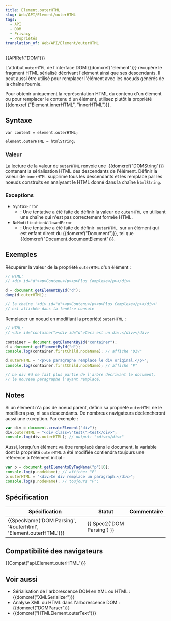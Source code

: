 ```yaml
---
title: Element.outerHTML
slug: Web/API/Element/outerHTML
tags:
  - API
  - DOM
  - Privacy
  - Propriétés
translation_of: Web/API/Element/outerHTML
---
```

{{APIRef("DOM")}}

L'attribut `outerHTML` de l'interface DOM {{domxref("element")}} récupère le fragment HTML sérialisé décrivant l'élément ainsi que ses descendants. Il peut aussi être utilisé pour remplacer l'élément avec les noeuds générés de la chaîne fournie.

Pour obtenir uniquement la représentation HTML du contenu d'un élément ou pour remplacer le contenu d'un élément, utilisez plutôt la propriété {{domxref ("Element.innerHTML", "innerHTML")}}.

## Syntaxe

```html
var content = element.outerHTML;

element.outerHTML = htmlString;
```

### Valeur

La lecture de la valeur de `outerHTML` renvoie une  {{domxref("DOMString")}} contenant la sérialisation HTML des descendants de l'élément. Définir la valeur de `innerHTML` supprime tous les descendants et les remplace par les noeuds construits en analysant le HTML donné dans la chaîne `htmlString`.

### Exceptions

- `SyntaxError`
  - : Une tentative a été faite de définir la valeur de `outerHTML` en utilisant une chaîne qui n'est pas correctement formée HTML.
- `NoModificationAllowedError`
  - : Une tentative a été faite de définir  `outerHTML`  sur un élément qui est enfant direct du {{domxref("Document")}}, tel que {{domxref("Document.documentElement")}}.

## Exemples

Récupérer la valeur de la propriété `outerHTML` d'un élément :

```js
// HTML:
// <div id="d"><p>Contenu</p><p>Plus Complexe</p></div>

d = document.getElementById("d");
dump(d.outerHTML);

// la chaîne '<div id="d"><p>Contenu</p><p>Plus Complexe</p></div>'
// est affichée dans la fenêtre console
```

Remplacer un noeud en modifiant la propriété `outerHTML` :

```js
// HTML:
// <div id="container"><div id="d">Ceci est un div.</div></div>

container = document.getElementById("container");
d = document.getElementById("d");
console.log(container.firstChild.nodeName); // affiche "DIV"

d.outerHTML = "<p>Ce paragraphe remplace le div original.</p>";
console.log(container.firstChild.nodeName); // affiche "P"

// Le div #d ne fait plus partie de l'arbre décrivant le document,
// le nouveau paragraphe l'ayant remplacé.
```

## Notes

Si un élément n'a pas de noeud parent, définir sa propriété `outerHTML` ne le modifiera pas, ni ses descendants. De nombreux navigateurs déclencheront aussi une exception. Par exemple :

```js
var div = document.createElement("div");
div.outerHTML = "<div class=\"test\">test</div>";
console.log(div.outerHTML); // output: "<div></div>"
```

Aussi, lorsqu'un élément va être remplacé dans le document, la variable dont la propriété `outerHTML` a été modifiée contiendra toujours une référence à l'élément initial :

```js
var p = document.getElementsByTagName("p")[0];
console.log(p.nodeName); // affiche: "P"
p.outerHTML = "<div>Ce div remplace un paragraph.</div>";
console.log(p.nodeName); // toujours "P";
```

## Spécification

| Spécification                                                                        | Statut                               | Commentaire |
| ------------------------------------------------------------------------------------ | ------------------------------------ | ----------- |
| {{SpecName('DOM Parsing', '#outerhtml', 'Element.outerHTML')}} | {{ Spec2('DOM Parsing') }} |             |

## Compatibilité des navigateurs

{{Compat("api.Element.outerHTML")}}

## Voir aussi

- Sérialisation de l'arborescence DOM en XML ou HTML : {{domxref("XMLSerializer")}}
- Analyse XML ou HTML dans l'arborescence DOM : {{domxref("DOMParser")}}
- {{domxref("HTMLElement.outerText")}}

